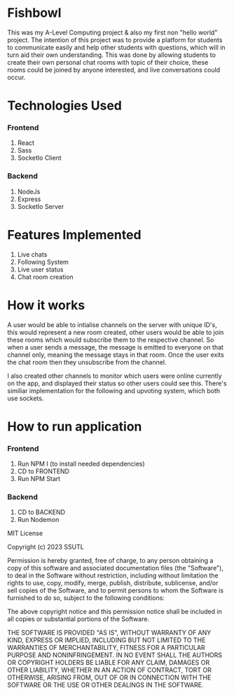 # Fishbowl
This was my A-Level Computing project & also my first non "hello world" project. The intention of this project was to provide a platform for students to communicate easily and help other students with questions, which will in turn aid their own understanding. This was done by allowing students to create their own personal chat rooms with topic of their choice, these rooms could be joined by anyone interested, and live conversations could occur.

# Technologies Used
### Frontend
1. React
2. Sass
3. SocketIo Client

### Backend
1. NodeJs
2. Express
3. SocketIo Server



# Features Implemented
1. Live chats
2. Following System
3. Live user status
4. Chat room creation

# How it works
A user would be able to intialise channels on the server with unique ID's, this would represent a new room created, other users would be able to join these rooms which would subscribe them to the respective channel. So when a user sends a message, the message is emitted to everyone on that channel only, meaning the message stays in that room. Once the user exits the chat room then they unsubscribe from the channel. 

I also created other channels to monitor which users were online currently on the app, and displayed their status so other users could see this. There's similiar implementation for the following and upvoting system, which both use sockets.

# How to run application<br/>
### Frontend
1. Run NPM I (to install needed dependencies)
2. CD to FRONTEND
3. Run NPM Start

### Backend
1. CD to BACKEND
2. Run Nodemon





MIT License

Copyright (c) 2023 SSUTL

Permission is hereby granted, free of charge, to any person obtaining a copy
of this software and associated documentation files (the "Software"), to deal
in the Software without restriction, including without limitation the rights
to use, copy, modify, merge, publish, distribute, sublicense, and/or sell
copies of the Software, and to permit persons to whom the Software is
furnished to do so, subject to the following conditions:

The above copyright notice and this permission notice shall be included in all
copies or substantial portions of the Software.

THE SOFTWARE IS PROVIDED "AS IS", WITHOUT WARRANTY OF ANY KIND, EXPRESS OR
IMPLIED, INCLUDING BUT NOT LIMITED TO THE WARRANTIES OF MERCHANTABILITY,
FITNESS FOR A PARTICULAR PURPOSE AND NONINFRINGEMENT. IN NO EVENT SHALL THE
AUTHORS OR COPYRIGHT HOLDERS BE LIABLE FOR ANY CLAIM, DAMAGES OR OTHER
LIABILITY, WHETHER IN AN ACTION OF CONTRACT, TORT OR OTHERWISE, ARISING FROM,
OUT OF OR IN CONNECTION WITH THE SOFTWARE OR THE USE OR OTHER DEALINGS IN THE
SOFTWARE.



